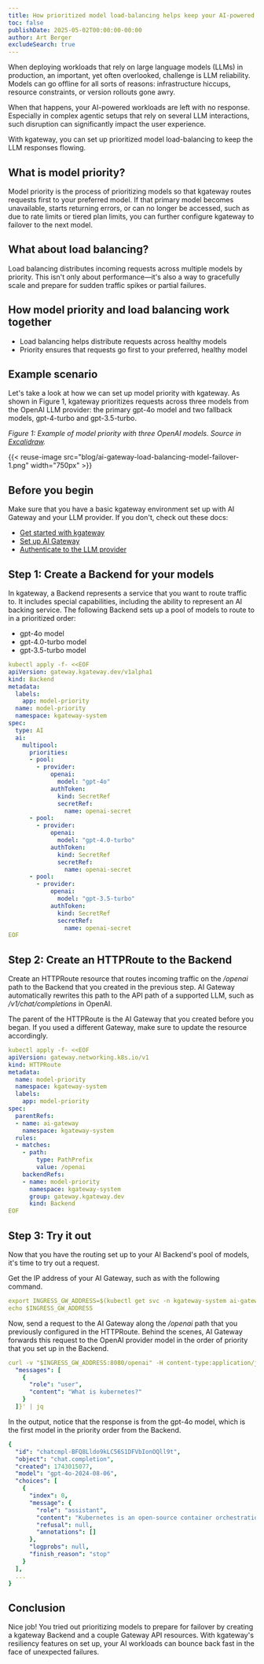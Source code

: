 ```yaml
---
title: How prioritized model load-balancing helps keep your AI-powered workloads running
toc: false
publishDate: 2025-05-02T00:00:00-00:00
author: Art Berger
excludeSearch: true
---
```


When deploying workloads that rely on large language models (LLMs) in production, an important, yet often overlooked, challenge is LLM reliability. Models can go offline for all sorts of reasons: infrastructure hiccups, resource constraints, or version rollouts gone awry.

When that happens, your AI-powered workloads are left with no response. Especially in complex agentic setups that rely on several LLM interactions, such disruption can significantly impact the user experience.

With kgateway, you can set up prioritized model load-balancing to keep the LLM responses flowing.

## What is model priority?

Model priority is the process of prioritizing models so that kgateway routes requests first to your preferred model. If that primary model becomes unavailable, starts returning errors, or can no longer be accessed, such as due to rate limits or tiered plan limits, you can further configure kgateway to failover to the next model.

## What about load balancing?

Load balancing distributes incoming requests across multiple models by priority. This isn't only about performance—it's also a way to gracefully scale and prepare for sudden traffic spikes or partial failures.

## How model priority and load balancing work together

- Load balancing helps distribute requests across healthy models
- Priority ensures that requests go first to your preferred, healthy model

## Example scenario

Let's take a look at how we can set up model priority with kgateway. As shown in Figure 1, kgateway prioritizes requests across three models from the OpenAI LLM provider: the primary gpt-4o model and two fallback models, gpt-4-turbo and gpt-3.5-turbo.

*Figure 1: Example of model priority with three OpenAI models. Source in [Excalidraw](https://app.excalidraw.com/s/AKnnsusvczX/9uvNK3rCBeK).*

{{< reuse-image src="blog/ai-gateway-load-balancing-model-failover-1.png" width="750px" >}}

## Before you begin

Make sure that you have a basic kgateway environment set up with AI Gateway and your LLM provider. If you don't, check out these docs:

- [Get started with kgateway](https://kgateway.dev/docs/quickstart/)
- [Set up AI Gateway](https://kgateway.dev/docs/ai/setup/)
- [Authenticate to the LLM provider](https://kgateway.dev/docs/ai/auth/)

## Step 1: Create a Backend for your models

In kgateway, a Backend represents a service that you want to route traffic to. It includes special capabilities, including the ability to represent an AI backing service. The following Backend sets up a pool of models to route to in a prioritized order:

- gpt-4o model
- gpt-4.0-turbo model
- gpt-3.5-turbo model

```yaml
kubectl apply -f- <<EOF
apiVersion: gateway.kgateway.dev/v1alpha1
kind: Backend
metadata:
  labels:
    app: model-priority
  name: model-priority
  namespace: kgateway-system
spec:
  type: AI
  ai:
    multipool:
      priorities:
      - pool:
        - provider:
            openai:
              model: "gpt-4o"
            authToken:
              kind: SecretRef
              secretRef:
                name: openai-secret
      - pool:
        - provider:
            openai:
              model: "gpt-4.0-turbo"
            authToken:
              kind: SecretRef
              secretRef:
                name: openai-secret
      - pool:
        - provider:
            openai:
              model: "gpt-3.5-turbo"
            authToken:
              kind: SecretRef
              secretRef:
                name: openai-secret
EOF
```

## Step 2: Create an HTTPRoute to the Backend

Create an HTTPRoute resource that routes incoming traffic on the */openai* path to the Backend that you created in the previous step. AI Gateway automatically rewrites this path to the API path of a supported LLM, such as */v1/chat/completions* in OpenAI.

The parent of the HTTPRoute is the AI Gateway that you created before you began. If you used a different Gateway, make sure to update the resource accordingly.

```yaml
kubectl apply -f- <<EOF
apiVersion: gateway.networking.k8s.io/v1
kind: HTTPRoute
metadata:
  name: model-priority
  namespace: kgateway-system
  labels:
    app: model-priority
spec:
  parentRefs:
  - name: ai-gateway
    namespace: kgateway-system
  rules:
  - matches:
    - path:
        type: PathPrefix
        value: /openai
    backendRefs:
    - name: model-priority
      namespace: kgateway-system
      group: gateway.kgateway.dev
      kind: Backend
EOF
```

## Step 3: Try it out

Now that you have the routing set up to your AI Backend's pool of models, it's time to try out a request.

Get the IP address of your AI Gateway, such as with the following command.

```yaml
export INGRESS_GW_ADDRESS=$(kubectl get svc -n kgateway-system ai-gateway -o jsonpath="{.status.loadBalancer.ingress[0]['hostname','ip']}")
echo $INGRESS_GW_ADDRESS
```

Now, send a request to the AI Gateway along the */openai* path that you previously configured in the HTTPRoute. Behind the scenes, AI Gateway forwards this request to the OpenAI provider model in the order of priority that you set up in the Backend.

```yaml
curl -v "$INGRESS_GW_ADDRESS:8080/openai" -H content-type:application/json -d '{
  "messages": [
    {
      "role": "user",
      "content": "What is kubernetes?"
    }
  ]}' | jq
```

In the output, notice that the response is from the gpt-4o model, which is the first model in the priority order from the Backend.

```yaml
{
  "id": "chatcmpl-BFQ8Lldo9kLC56S1DFVbIonOQll9t",
  "object": "chat.completion",
  "created": 1743015077,
  "model": "gpt-4o-2024-08-06",
  "choices": [
    {
      "index": 0,
      "message": {
        "role": "assistant",
        "content": "Kubernetes is an open-source container orchestration platform designed to automate the deployment, scaling, and management of containerized applications. Originally developed by Google, it is now maintained by the Cloud Native Computing Foundation (CNCF).\n\nKubernetes provides a framework to run distributed systems resiliently. It manages containerized applications across a cluster of machines, offering features such as:\n\n1. **Automatic Bin Packing**: It can optimize resource usage by automatically placing containers based on their resource requirements and constraints while not sacrificing availability.\n\n2. **Self-Healing**: Restarts failed containers, replaces and reschedules containers when nodes die, and kills and reschedules containers that are unresponsive to user-defined health checks.\n\n3. **Horizontal Scaling**: Scales applications and resources up or down automatically, manually, or based on CPU usage.\n\n4. **Service Discovery and Load Balancing**: Exposes containers using DNS names or their own IP addresses and balances the load across them.\n\n5. **Automated Rollouts and Rollbacks**: Automatically manages updates to applications or configurations and can rollback changes if necessary.\n\n6. **Secret and Configuration Management**: Enables you to deploy and update secrets and application configuration without rebuilding your container images and without exposing secrets in your stack configuration and environment variables.\n\n7. **Storage Orchestration**: Allows you to automatically mount the storage system of your choice, whether from local storage, a public cloud provider, or a network storage system.\n\nBy providing these functionalities, Kubernetes enables developers to focus more on creating applications, while the platform handles the complexities of deployment and scaling. It has become a de facto standard for container orchestration, supporting a wide range of cloud platforms and minimizing dependencies on any specific infrastructure.",
        "refusal": null,
        "annotations": []
      },
      "logprobs": null,
      "finish_reason": "stop"
    }
  ],
  ...
}
```

## Conclusion

Nice job! You tried out prioritizing models to prepare for failover by creating a kgateway Backend and a couple Gateway API resources. With kgateway's resiliency features on set up, your AI workloads can bounce back fast in the face of unexpected failures.